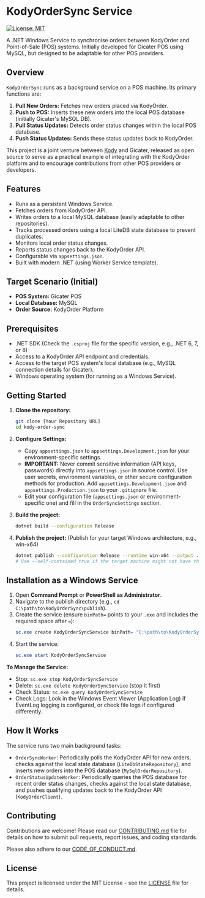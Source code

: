 # KodyOrderSync Service

[![License: MIT](https://img.shields.io/badge/License-MIT-yellow.svg)](https://opensource.org/licenses/MIT)
<!-- Add other badges later if desired, e.g., build status -->

A .NET Windows Service to synchronise orders between KodyOrder and Point-of-Sale (POS) systems. Initially developed for Gicater POS using MySQL, but designed to be adaptable for other POS providers.

## Overview

`KodyOrderSync` runs as a background service on a POS machine. Its primary functions are:

1.  **Pull New Orders:** Fetches new orders placed via KodyOrder.
2.  **Push to POS:** Inserts these new orders into the local POS database (initially Gicater's MySQL DB).
3.  **Pull Status Updates:** Detects order status changes within the local POS database.
4.  **Push Status Updates:** Sends these status updates back to KodyOrder.

This project is a joint venture between [Kody](https://kody.com) and Gicater, released as open source to serve as a practical example of integrating with the KodyOrder platform and to encourage contributions from other POS providers or developers.

## Features

*   Runs as a persistent Windows Service.
*   Fetches orders from KodyOrder API.
*   Writes orders to a local MySQL database (easily adaptable to other repositories).
*   Tracks processed orders using a local LiteDB state database to prevent duplicates.
*   Monitors local order status changes.
*   Reports status changes back to the KodyOrder API.
*   Configurable via `appsettings.json`.
*   Built with modern .NET (using Worker Service template).

## Target Scenario (Initial)

*   **POS System:** Gicater POS
*   **Local Database:** MySQL
*   **Order Source:** KodyOrder Platform

## Prerequisites

*   .NET SDK (Check the `.csproj` file for the specific version, e.g., .NET 6, 7, or 8)
*   Access to a KodyOrder API endpoint and credentials.
*   Access to the target POS system's local database (e.g., MySQL connection details for Gicater).
*   Windows operating system (for running as a Windows Service).

## Getting Started

1.  **Clone the repository:**
    ```bash
    git clone [Your Repository URL]
    cd kody-order-sync
    ```

2.  **Configure Settings:**
    *   Copy `appsettings.json` to `appsettings.Development.json` for your environment-specific settings.
    *   **IMPORTANT:** Never commit sensitive information (API keys, passwords) directly into `appsettings.json` in source control. Use user secrets, environment variables, or other secure configuration methods for production. Add `appsettings.Development.json` and `appsettings.Production.json` to your `.gitignore` file.
    *   Edit your configuration file (`appsettings.json` or environment-specific one) and fill in the `OrderSyncSettings` section.

3.  **Build the project:**
    ```bash
    dotnet build --configuration Release
    ```

4.  **Publish the project:** (Publish for your target Windows architecture, e.g., win-x64)
    ```bash
    dotnet publish --configuration Release --runtime win-x64 --output ./publish --self-contained false
    # Use --self-contained true if the target machine might not have the correct .NET runtime installed
    ```

## Installation as a Windows Service

1.  Open **Command Prompt** or **PowerShell as Administrator**.
2.  Navigate to the publish directory (e.g., `cd C:\path\to\KodyOrderSync\publish`).
3.  Create the service (ensure `binPath=` points to your `.exe` and includes the required space after `=`):
    ```powershell
    sc.exe create KodyOrderSyncService binPath= "C:\path\to\KodyOrderSync\publish\KodyOrderSync.exe" DisplayName= "Kody Order Sync Service" start= auto
    ```
4.  Start the service:
    ```powershell
    sc.exe start KodyOrderSyncService
    ```

**To Manage the Service:**

*   Stop: `sc.exe stop KodyOrderSyncService`
*   Delete: `sc.exe delete KodyOrderSyncService` (stop it first)
*   Check Status: `sc.exe query KodyOrderSyncService`
*   Check Logs: Look in the Windows Event Viewer (Application Log) if EventLog logging is configured, or check file logs if configured differently.

## How It Works

The service runs two main background tasks:

*   `OrderSyncWorker`: Periodically polls the KodyOrder API for new orders, checks against the local state database (`LiteDbStateRepository`), and inserts new orders into the POS database (`MySqlOrderRepository`).
*   `OrderStatusUpdateWorker`: Periodically queries the POS database for recent order status changes, checks against the local state database, and pushes qualifying updates back to the KodyOrder API (`KodyOrderClient`).

## Contributing

Contributions are welcome! Please read our [CONTRIBUTING.md](CONTRIBUTING.md) file for details on how to submit pull requests, report issues, and coding standards.

Please also adhere to our [CODE_OF_CONDUCT.md](CODE_OF_CONDUCT.md).

## License

This project is licensed under the MIT License - see the [LICENSE](LICENSE.txt) file for details.